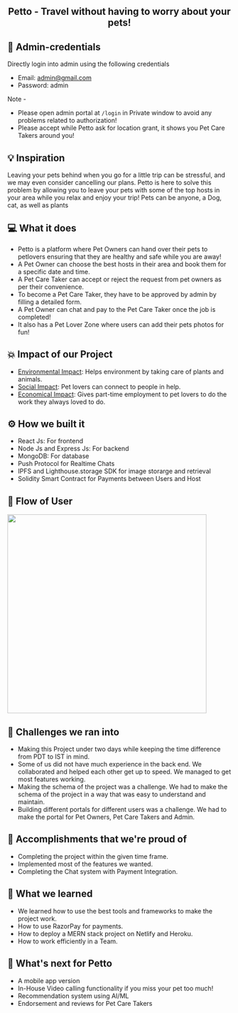 <h2 align="center">Petto - Travel without having to worry about your pets! </h2>

## 🔑 Admin-credentials
Directly login into admin using the following credentials
 - Email: admin@gmail.com
 - Password: admin
 
 Note - 
 * Please open admin portal at ```/login``` in Private window to avoid any problems related to authorization!
 * Please accept while Petto ask for location grant, it shows you Pet Care Takers around you!
## 💡 Inspiration
Leaving your pets behind when you go for a little trip can be stressful, and we may even consider cancelling our plans. Petto is here to solve this problem by allowing you to leave your pets with some of the top hosts in your area while you relax and enjoy your trip! 
Pets can be anyone, a Dog, cat, as well as plants
## 💻 What it does
* Petto is a platform where Pet Owners can hand over their pets to petlovers ensuring that they are healthy and safe while you are away!
* A Pet Owner can choose the best hosts in their area and book them for a specific date and time.
* A Pet Care Taker can accept or reject the request from pet owners as per their convenience.
* To become a Pet Care Taker, they have to be approved by admin by filling a detailed form.
* A Pet Owner can chat and pay to the Pet Care Taker once the job is completed!
* It also has a Pet Lover Zone where users can add their pets photos for fun!


## 💥 Impact of our Project

- <ins>Environmental Impact</ins>:  Helps environment by taking care of plants and animals.
- <ins>Social Impact</ins>: Pet lovers can connect to people in help.
- <ins>Economical Impact</ins>: Gives part-time employment to pet lovers to do the work they always loved to do.

## ⚙️ How we built it

- React Js: For frontend
- Node Js and Express Js: For backend
- MongoDB: For database
- Push Protocol for Realtime Chats
- IPFS and Lighthouse.storage SDK for image storarge and retrieval
- Solidity Smart Contract for Payments between Users and Host
## 🔁 Flow of User
<img style="width:28rem;" src="https://user-images.githubusercontent.com/73652194/172038631-8aa82c53-e68c-4579-90c2-a53cc4e384bb.png"/>


## 🧠 Challenges we ran into
- Making this Project under two days while keeping the time difference from PDT to IST in mind.
- Some of us did not have much experience in the back end. We collaborated and helped each other get up to speed. We managed to get most features working.
- Making the schema of the project was a challenge. We had to make the schema of the project in a way that was easy to understand and maintain.
- Building different portals for different users was a challenge. We had to make the portal for Pet Owners, Pet Care Takers and Admin.

## 🏅 Accomplishments that we're proud of

- Completing the project within the given time frame.
- Implemented most of the features we wanted.
- Completing the Chat system with Payment Integration.

## 📖 What we learned

- We learned how to use the best tools and frameworks to make the project work.
- How to use RazorPay for payments.
- How to deploy a MERN stack project on Netlify and Heroku.
- How to work efficiently in a Team.

## 🚀 What's next for Petto

- A mobile app version
- In-House Video calling functionality if you miss your pet too much!
- Recommendation system using AI/ML
- Endorsement and reviews for Pet Care Takers
